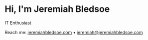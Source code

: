 # Hi, I'm Jeremiah Bledsoe

IT Enthusiast

Reach me: [jeremiahbledsoe.com](https://jeremiahbledsoe.com) • jeremiah@jeremiahbledsoe.com
